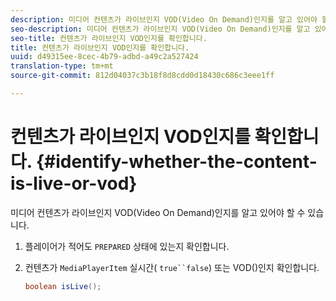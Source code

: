 ```yaml
---
description: 미디어 컨텐츠가 라이브인지 VOD(Video On Demand)인지를 알고 있어야 할 수 있습니다.
seo-description: 미디어 컨텐츠가 라이브인지 VOD(Video On Demand)인지를 알고 있어야 할 수 있습니다.
seo-title: 컨텐츠가 라이브인지 VOD인지를 확인합니다.
title: 컨텐츠가 라이브인지 VOD인지를 확인합니다.
uuid: d49315ee-8cec-4b79-adbd-a49c2a527424
translation-type: tm+mt
source-git-commit: 812d04037c3b18f8d8cdd0d18430c686c3eee1ff

---
```



# 컨텐츠가 라이브인지 VOD인지를 확인합니다. {#identify-whether-the-content-is-live-or-vod}

미디어 컨텐츠가 라이브인지 VOD(Video On Demand)인지를 알고 있어야 할 수 있습니다.

1. 플레이어가 적어도 `PREPARED` 상태에 있는지 확인합니다.
1. 컨텐츠가 `MediaPlayerItem` 실시간( `true``false`) 또는 VOD()인지 확인합니다.

   ```java
   boolean isLive();
   ```
